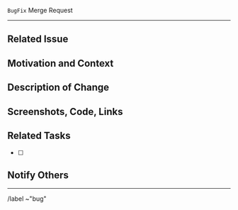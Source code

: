 `BugFix` Merge Request 
<!--
* NOTE: This Merge Request form is for Bug Fixes ONLY.
* Please use a different template to merge in other changes.
* Please provide a concise description of the BugFix in the Title above.
--->
--------------------------------------------------------------------------------

## Related Issue
<!-- Please reference the open issue here that this Merge Request resolves by writing, "resolves #" -->
<!-- * This will allow you to select or enter the specific issue, by its number -->
<!-- * Note: This project can only accept merge requests related to open issues. -->
<!-- * There should be an open issue describing the bug, with steps to reproduce it. -->
<!--   (If such an issue does not already exist, please create one)   -->


## Motivation and Context  
<!-- Provide any context here to supplement the open issue. -->
<!-- What was the source of the bug? --> 
<!-- If the open issue is unclear on this point, please link to the line of code responsible. -->


## Description of Change
<!-- Describe your changes, including any details helpful to understanding them. -->
<!-- What is the new behavior as a result of the bug fix? -->


## Screenshots, Code, Links
<!-- Paste any relevant screenshots (drag image file here), code snippets, links. -->
<!-- Please use code blocks (```) to format code, console output, logs. -->


## Related Tasks
<!-- Are there any other tasks that need to be completed along with this merge request? -->
<!-- If so, please list them here as checklist items, to help with tracking their completion. -->
<!-- A starter item is provided below. You may add to it, or delete if not needed. -->
<!-- For example: "- [ ] Update documentation..." -->

- [ ] 


## Notify Others
<!-- Add the gitlab handles of specific individuals here to notify them directly -->


--------------------------------------------------------------------------------

/label ~"bug"

<!-- Add further specification using the drop-down lists below, as appropriate -->
